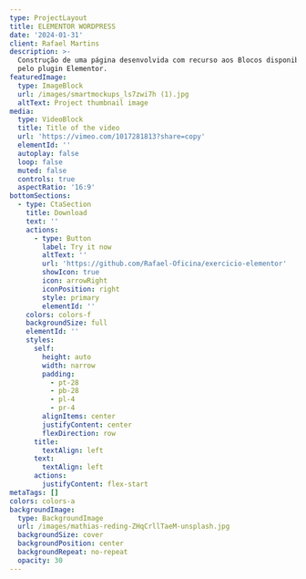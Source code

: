 ```yaml
---
type: ProjectLayout
title: ELEMENTOR WORDPRESS
date: '2024-01-31'
client: Rafael Martins
description: >-
  Construção de uma página desenvolvida com recurso aos Blocos disponibilizados
  pelo plugin Elementor.
featuredImage:
  type: ImageBlock
  url: /images/smartmockups_ls7zwi7h (1).jpg
  altText: Project thumbnail image
media:
  type: VideoBlock
  title: Title of the video
  url: 'https://vimeo.com/1017281813?share=copy'
  elementId: ''
  autoplay: false
  loop: false
  muted: false
  controls: true
  aspectRatio: '16:9'
bottomSections:
  - type: CtaSection
    title: Download
    text: ''
    actions:
      - type: Button
        label: Try it now
        altText: ''
        url: 'https://github.com/Rafael-Oficina/exercicio-elementor'
        showIcon: true
        icon: arrowRight
        iconPosition: right
        style: primary
        elementId: ''
    colors: colors-f
    backgroundSize: full
    elementId: ''
    styles:
      self:
        height: auto
        width: narrow
        padding:
          - pt-28
          - pb-28
          - pl-4
          - pr-4
        alignItems: center
        justifyContent: center
        flexDirection: row
      title:
        textAlign: left
      text:
        textAlign: left
      actions:
        justifyContent: flex-start
metaTags: []
colors: colors-a
backgroundImage:
  type: BackgroundImage
  url: /images/mathias-reding-ZHqCrllTaeM-unsplash.jpg
  backgroundSize: cover
  backgroundPosition: center
  backgroundRepeat: no-repeat
  opacity: 30
---
```

